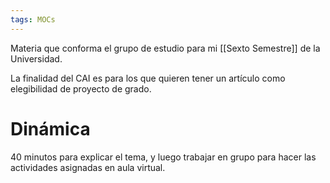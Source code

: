 ```yaml
---
tags: MOCs
---
```

Materia que conforma el grupo de estudio para mi [[Sexto Semestre]] de la Universidad.

La finalidad del CAI es para los que quieren tener un artículo como elegibilidad de proyecto de grado.
# Dinámica
40 minutos para explicar el tema, y luego trabajar en grupo para hacer las actividades asignadas en aula virtual.



